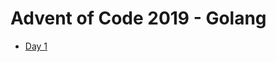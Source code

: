 # Advent of Code 2019 - Golang

* [Day 1](https://github.com/stephenhoran/aoc2019/tree/master/Day-1)